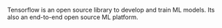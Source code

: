 Tensorflow is an open source library to develop and train ML models. Its also an end-to-end open source ML platform. 
